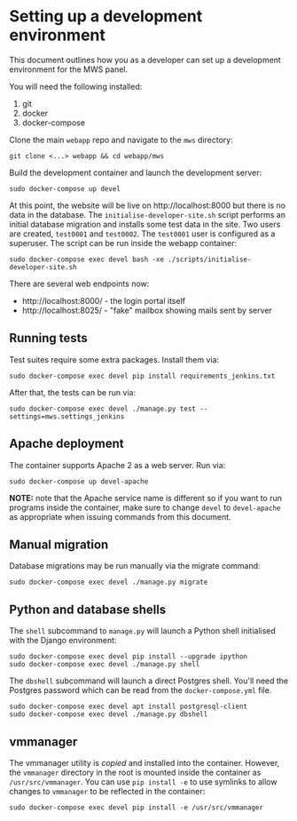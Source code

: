 # Setting up a development environment

This document outlines how you as a developer can set up a development
environment for the MWS panel.

You will need the following installed:

1. git
2. docker
3. docker-compose

Clone the main ``webapp`` repo and navigate to the ``mws`` directory:

```console
git clone <...> webapp && cd webapp/mws
```

Build the development container and launch the development server:

```
sudo docker-compose up devel
```

At this point, the website will be live on http://localhost:8000 but there is no
data in the database. The ``initialise-developer-site.sh`` script performs an
initial database migration and installs some test data in the site. Two users
are created, ``test0001`` and ``test0002``. The ``test0001`` user is configured
as a superuser. The script can be run inside the webapp container:

```
sudo docker-compose exec devel bash -xe ./scripts/initialise-developer-site.sh
```

There are several web endpoints now:

* http://localhost:8000/ - the login portal itself
* http://localhost:8025/ - "fake" mailbox showing mails sent by server

## Running tests

Test suites require some extra packages. Install them via:

```
sudo docker-compose exec devel pip install requirements_jenkins.txt
```

After that, the tests can be run via:

```
sudo docker-compose exec devel ./manage.py test --settings=mws.settings_jenkins
```

## Apache deployment

The container supports Apache 2 as a web server. Run via:

```
sudo docker-compose up devel-apache
```

**NOTE:** note that the Apache service name is different so if you want to run
programs inside the container, make sure to change ``devel`` to ``devel-apache``
as appropriate when issuing commands from this document.

## Manual migration

Database migrations may be run manually via the migrate command:

```
sudo docker-compose exec devel ./manage.py migrate
```

## Python and database shells

The ``shell`` subcommand to ``manage.py`` will launch a Python shell initialised
with the Django environment:

```
sudo docker-compose exec devel pip install --upgrade ipython
sudo docker-compose exec devel ./manage.py shell
```

The ``dbshell`` subcommand will launch a direct Postgres shell. You'll need the
Postgres password which can be read from the ``docker-compose.yml`` file.

```
sudo docker-compose exec devel apt install postgresql-client
sudo docker-compose exec devel ./manage.py dbshell
```

## vmmanager

The vmmanager utility is *copied* and installed into the container. However, the
``vmmanager`` directory in the root is mounted inside the container as
``/usr/src/vmmanager``. You can use ``pip install -e`` to use symlinks to allow
changes to ``vmmanager`` to be reflected in the container:

```
sudo docker-compose exec devel pip install -e /usr/src/vmmanager
```
